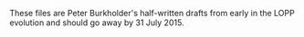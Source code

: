 These files are Peter Burkholder's half-written drafts from early in the LOPP
evolution and should go away by 31 July 2015.
